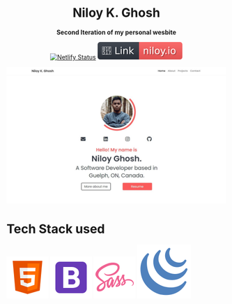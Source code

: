 <h1 align="center"> 
    Niloy K. Ghosh
</h1>
<div align="center"><strong>Second Iteration of my personal wesbite</strong>



[![Netlify Status](https://api.netlify.com/api/v1/badges/4f335484-0689-4f72-9cc0-868613c33e0e/deploy-status)](https://app.netlify.com/sites/compassionate-jennings-68087f/deploys)
[![Website Link](https://github.com/niloyKGhosh/personal-website-v2/blob/master/img/link.svg)](https://niloy.io/)


![Image Snapshot](https://github.com/niloyKGhosh/personal-website-v2/blob/master/img/demo.jpg)
</div>

# Tech Stack used

![HTML5](https://github.com/niloyKGhosh/personal-website-v2/blob/master/img/icons/icons8-html-5.svg) ![Bootstrap](https://github.com/niloyKGhosh/personal-website-v2/blob/master/img/icons/icons8-bootstrap.svg) ![SASS](https://github.com/niloyKGhosh/personal-website-v2/blob/master/img/icons/icons8-sass.svg) ![jQuery](https://github.com/niloyKGhosh/personal-website-v2/blob/master/img/icons/icons8-jquery.svg)
